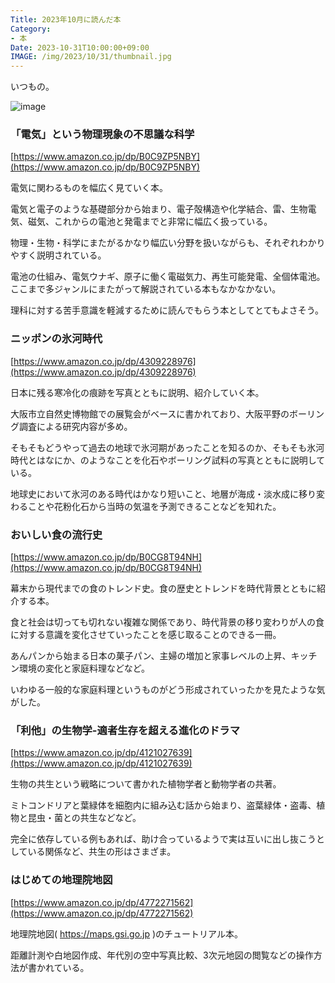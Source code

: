 ```yaml
---
Title: 2023年10月に読んだ本
Category:
- 本
Date: 2023-10-31T10:00:00+09:00
IMAGE: /img/2023/10/31/thumbnail.jpg
---
```


いつもの。

![image](/img/2023/10/31/thumbnail.jpg)


### 「電気」という物理現象の不思議な科学

[https://www.amazon.co.jp/dp/B0C9ZP5NBY](https://www.amazon.co.jp/dp/B0C9ZP5NBY)

電気に関わるものを幅広く見ていく本。

電気と電子のような基礎部分から始まり、電子殻構造や化学結合、雷、生物電気、磁気、これからの電池と発電までと非常に幅広く扱っている。

物理・生物・科学にまたがるかなり幅広い分野を扱いながらも、それぞれわかりやすく説明されている。

電池の仕組み、電気ウナギ、原子に働く電磁気力、再生可能発電、全個体電池。ここまで多ジャンルにまたがって解説されている本もなかなかない。

理科に対する苦手意識を軽減するために読んでもらう本としてとてもよさそう。

### ニッポンの氷河時代

[https://www.amazon.co.jp/dp/4309228976](https://www.amazon.co.jp/dp/4309228976)

日本に残る寒冷化の痕跡を写真とともに説明、紹介していく本。

大阪市立自然史博物館での展覧会がベースに書かれており、大阪平野のボーリング調査による研究内容が多め。

そもそもどうやって過去の地球で氷河期があったことを知るのか、そもそも氷河時代とはなにか、のようなことを化石やボーリング試料の写真とともに説明している。

地球史において氷河のある時代はかなり短いこと、地層が海成・淡水成に移り変わることや花粉化石から当時の気温を予測できることなどを知れた。


### おいしい食の流行史　

[https://www.amazon.co.jp/dp/B0CG8T94NH](https://www.amazon.co.jp/dp/B0CG8T94NH)

幕末から現代までの食のトレンド史。食の歴史とトレンドを時代背景とともに紹介する本。

食と社会は切っても切れない複雑な関係であり、時代背景の移り変わりが人の食に対する意識を変化させていったことを感じ取ることのできる一冊。

あんパンから始まる日本の菓子パン、主婦の増加と家事レベルの上昇、キッチン環境の変化と家庭料理などなど。

いわゆる一般的な家庭料理というものがどう形成されていったかを見たような気がした。


### 「利他」の生物学-適者生存を超える進化のドラマ

[https://www.amazon.co.jp/dp/4121027639](https://www.amazon.co.jp/dp/4121027639)

生物の共生という戦略について書かれた植物学者と動物学者の共著。

ミトコンドリアと葉緑体を細胞内に組み込む話から始まり、盗葉緑体・盗毒、植物と昆虫・菌との共生などなど。

完全に依存している例もあれば、助け合っているようで実は互いに出し抜こうとしている関係など、共生の形はさまざま。


### はじめての地理院地図

[https://www.amazon.co.jp/dp/4772271562](https://www.amazon.co.jp/dp/4772271562)

地理院地図( https://maps.gsi.go.jp )のチュートリアル本。

距離計測や白地図作成、年代別の空中写真比較、3次元地図の閲覧などの操作方法が書かれている。
